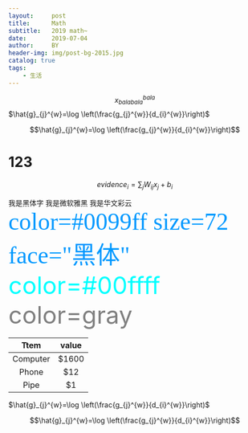 ```yaml
---
layout:     post
title:      Math
subtitle:   2019 math~ 
date:       2019-07-04
author:     BY
header-img: img/post-bg-2015.jpg
catalog: true
tags:
    - 生活
---
```


$$x_{balabala}^{bala}$$
$\hat{g}_{j}^{w}=\log \left(\frac{g_{j}^{w}}{d_{i}^{w}}\right)$

$$\hat{g}_{j}^{w}=\log \left(\frac{g_{j}^{w}}{d_{i}^{w}}\right)$$

# 123

$$evidence_{i}=\sum _{j} W_{ij}x_{j}+b_{i}$$





<font face="黑体">我是黑体字</font>
<font face="微软雅黑">我是微软雅黑</font>
<font face="STCAIYUN">我是华文彩云</font>
<font color=#0099ff size=7 face="黑体">color=#0099ff size=72 face="黑体"</font>
<font color=#00ffff size=72>color=#00ffff</font>
<font color=gray size=72>color=gray</font>



Ttem      |      value          
:------------:|:-----------: 
Computer | $1600
Phone   |  $12
Pipe | $1


$\hat{g}_{j}^{w}=\log \left(\frac{g_{j}^{w}}{d_{i}^{w}}\right)$


$$\hat{g}_{j}^{w}=\log \left(\frac{g_{j}^{w}}{d_{i}^{w}}\right)$$